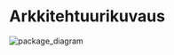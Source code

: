 # Arkkitehtuurikuvaus

![package_diagram](https://github.com/hcaatu/ot-harjoitustyo/assets/128474929/4b172427-7b0d-47e8-8fd7-7a519826a289)
